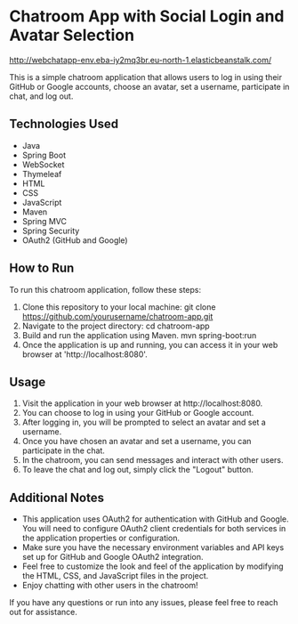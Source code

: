 # Chatroom App with Social Login and Avatar Selection
<http://webchatapp-env.eba-iy2mq3br.eu-north-1.elasticbeanstalk.com/>

This is a simple chatroom application that allows users to log in using their GitHub or Google accounts, choose an avatar, set a username, participate in chat, and log out.

## Technologies Used

- Java
- Spring Boot
- WebSocket
- Thymeleaf
- HTML
- CSS
- JavaScript
- Maven
- Spring MVC
- Spring Security
- OAuth2 (GitHub and Google)

## How to Run

To run this chatroom application, follow these steps:

1. Clone this repository to your local machine:
git clone https://github.com/yourusername/chatroom-app.git
2. Navigate to the project directory:
cd chatroom-app
3. Build and run the application using Maven.
mvn spring-boot:run
4. Once the application is up and running, you can access it in your web browser at 'http://localhost:8080'.

## Usage
1. Visit the application in your web browser at http://localhost:8080.
2. You can choose to log in using your GitHub or Google account.
3. After logging in, you will be prompted to select an avatar and set a username.
4. Once you have chosen an avatar and set a username, you can participate in the chat.
5. In the chatroom, you can send messages and interact with other users.
6. To leave the chat and log out, simply click the "Logout" button.

## Additional Notes
- This application uses OAuth2 for authentication with GitHub and Google. You will need to configure OAuth2 client credentials for both services in the application properties or configuration.
- Make sure you have the necessary environment variables and API keys set up for GitHub and Google OAuth2 integration.
- Feel free to customize the look and feel of the application by modifying the HTML, CSS, and JavaScript files in the project.
- Enjoy chatting with other users in the chatroom!

If you have any questions or run into any issues, please feel free to reach out for assistance.